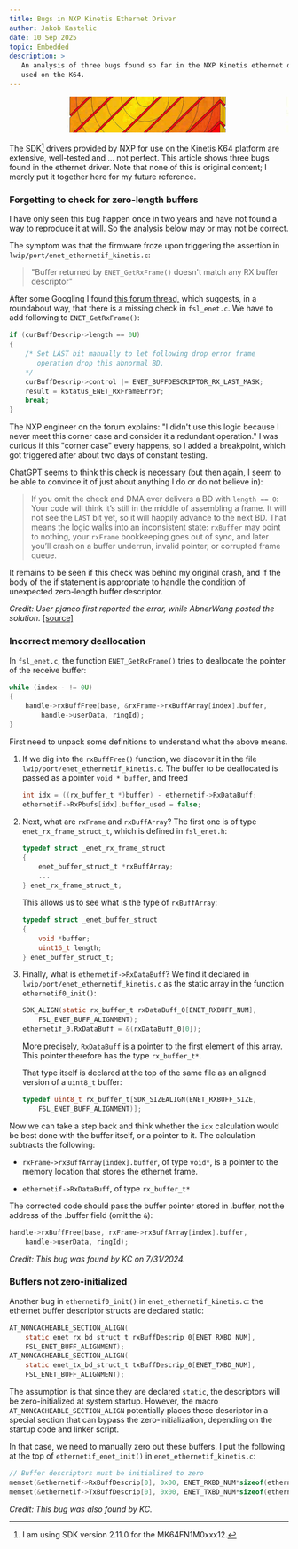 ```yaml
---
title: Bugs in NXP Kinetis Ethernet Driver
author: Jakob Kastelic
date: 10 Sep 2025
topic: Embedded
description: >
   An analysis of three bugs found so far in the NXP Kinetis ethernet driver as
   used on the K64.
---
```


![](../images/lev63.jpg)

The SDK[^sdk] drivers provided by NXP for use on the Kinetis K64 platform are
extensive, well-tested and ... not perfect. This article shows three bugs found
in the ethernet driver. Note that none of this is original content; I merely put
it together here for my future reference.

### Forgetting to check for zero-length buffers

I have only seen this bug happen once in two years and have not found a way to
reproduce it at will. So the analysis below may or may not be correct.

The symptom was that the firmware froze upon triggering the assertion in
`lwip/port/enet_ethernetif_kinetis.c`:

> "Buffer returned by `ENET_GetRxFrame()` doesn't match any RX buffer descriptor"

After some Googling I found [this forum
thread,](https://community.nxp.com/t5/i-MX-RT-Crossover-MCUs/Ethernet-RX-assertion/m-p/1625123)
which suggests, in a roundabout way, that there is a missing check in
`fsl_enet.c`. We have to add following to `ENET_GetRxFrame()`:

```c
if (curBuffDescrip->length == 0U)
{
    /* Set LAST bit manually to let following drop error frame
       operation drop this abnormal BD.
    */
    curBuffDescrip->control |= ENET_BUFFDESCRIPTOR_RX_LAST_MASK;
    result = kStatus_ENET_RxFrameError;
    break;
}
```

The NXP engineer on the forum explains: "I didn't use this logic because I never
meet this corner case and consider it a redundant operation." I was curious if
this "corner case" every happens, so I added a breakpoint, which got triggered
after about two days of constant testing.

ChatGPT seems to think this check is necessary (but then again, I seem to be
able to convince it of just about anything I do or do not believe in):

> If you omit the check and DMA ever delivers a BD with `length == 0`: Your code
> will think it’s still in the middle of assembling a frame. It will not see the
> `LAST` bit yet, so it will happily advance to the next BD. That means the
> logic walks into an inconsistent state: `rxBuffer` may point to nothing, your
> `rxFrame` bookkeeping goes out of sync, and later you’ll crash on a buffer
> underrun, invalid pointer, or corrupted frame queue.

It remains to be seen if this check was behind my original crash, and if the
body of the if statement is appropriate to handle the condition of unexpected
zero-length buffer descriptor.

*Credit: User pjanco first reported the error, while AbnerWang posted the
solution.*
[[source]](https://community.nxp.com/t5/i-MX-RT-Crossover-MCUs/Ethernet-RX-assertion/m-p/1625123)

### Incorrect memory deallocation

In `fsl_enet.c`, the function `ENET_GetRxFrame()` tries to deallocate the
pointer of the receive buffer:

```c
while (index-- != 0U)
{
    handle->rxBuffFree(base, &rxFrame->rxBuffArray[index].buffer,
        handle->userData, ringId);
}
```

First need to unpack some definitions to understand what the above means.

1. If we dig into the `rxBuffFree()` function, we discover it in the file
   `lwip/port/enet_ethernetif_kinetis.c`. The buffer to be deallocated is passed
   as a pointer `void * buffer`, and freed 

   ```c
   int idx = ((rx_buffer_t *)buffer) - ethernetif->RxDataBuff;
   ethernetif->RxPbufs[idx].buffer_used = false;
   ```

2. Next, what are `rxFrame` and `rxBuffArray`? The first one is of type
   `enet_rx_frame_struct_t`, which is defined in `fsl_enet.h`:

   ```c
   typedef struct _enet_rx_frame_struct
   {
       enet_buffer_struct_t *rxBuffArray;
       ...
   } enet_rx_frame_struct_t;
   ```

   This allows us to see what is the type of `rxBuffArray`:

   ```c
   typedef struct _enet_buffer_struct
   {
       void *buffer;
       uint16_t length;
   } enet_buffer_struct_t;
   ```

3. Finally, what is `ethernetif->RxDataBuff`? We find it declared in
   `lwip/port/enet_ethernetif_kinetis.c` as the static array in the function
   `ethernetif0_init()`:

   ```c
   SDK_ALIGN(static rx_buffer_t rxDataBuff_0[ENET_RXBUFF_NUM],
       FSL_ENET_BUFF_ALIGNMENT);
   ethernetif_0.RxDataBuff = &(rxDataBuff_0[0]);
   ```

   More precisely, `RxDataBuff` is a pointer to the first element of this array.
   This pointer therefore has the type `rx_buffer_t*`.

   That type itself is declared at the top of the same file as an aligned
   version of a `uint8_t` buffer:

   ```c
   typedef uint8_t rx_buffer_t[SDK_SIZEALIGN(ENET_RXBUFF_SIZE,
       FSL_ENET_BUFF_ALIGNMENT)];
   ```

Now we can take a step back and think whether the `idx` calculation would be
best done with the buffer itself, or a pointer to it. The calculation subtracts
the following:

- `rxFrame->rxBuffArray[index].buffer`, of type `void*`, is a pointer to the
  memory location that stores the ethernet frame.

- `ethernetif->RxDataBuff`, of type `rx_buffer_t*`

The corrected code should pass the buffer pointer stored in .buffer, not the
address of the .buffer field (omit the `&`):

```c
handle->rxBuffFree(base, rxFrame->rxBuffArray[index].buffer,
    handle->userData, ringId);
```

*Credit: This bug was found by KC on 7/31/2024.*

### Buffers not zero-initialized

Another bug in `ethernetif0_init()` in `enet_ethernetif_kinetis.c`: the ethernet
buffer descriptor structs are declared static:

```c
AT_NONCACHEABLE_SECTION_ALIGN(
    static enet_rx_bd_struct_t rxBuffDescrip_0[ENET_RXBD_NUM],
    FSL_ENET_BUFF_ALIGNMENT);
AT_NONCACHEABLE_SECTION_ALIGN(
    static enet_tx_bd_struct_t txBuffDescrip_0[ENET_TXBD_NUM],
    FSL_ENET_BUFF_ALIGNMENT);
```

The assumption is that since they are declared `static`, the descriptors will be
zero-initialized at system startup. However, the macro
`AT_NONCACHEABLE_SECTION_ALIGN` potentially places these descriptor in a special
section that can bypass the zero-initialization, depending on the startup code
and linker script.

In that case, we need to manually zero out these buffers. I put the following at
the top of `ethernetif_enet_init()` in `enet_ethernetif_kinetis.c`:

```c
// Buffer descriptors must be initialized to zero
memset(&ethernetif->RxBuffDescrip[0], 0x00, ENET_RXBD_NUM*sizeof(ethernetif->RxBuffDescrip[0]));
memset(&ethernetif->TxBuffDescrip[0], 0x00, ENET_TXBD_NUM*sizeof(ethernetif->TxBuffDescrip[0]));
```

*Credit: This bug was also found by KC.*

[^sdk]: I am using SDK version 2.11.0 for the MK64FN1M0xxx12.
